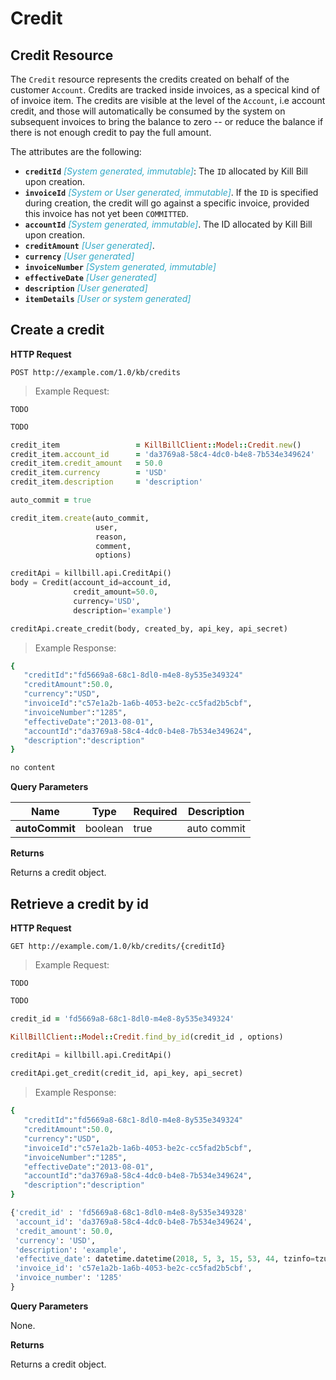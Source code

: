 # Credit

## Credit Resource

The `Credit` resource represents the credits created on behalf of the customer `Account`. Credits are tracked inside invoices, as a specical kind of
of invoice item. The credits are visible at the level of the `Account`, i.e account credit, and those will automatically be consumed by the system on
subsequent invoices to bring the balance to zero -- or reduce the balance if there is not enough credit to pay the full amount.

The attributes are the following:

* **`creditId`** <span style="color:#32A9C7">*[System generated, immutable]*</span>: The `ID` allocated by Kill Bill upon creation.
* **`invoiceId`** <span style="color:#32A9C7">*[System or User generated, immutable]*</span>. If the `ID` is specified during creation, the credit will go against a specific invoice, provided this invoice has not yet been `COMMITTED`.
* **`accountId`** <span style="color:#32A9C7">*[System generated, immutable]*</span>. The ID allocated by Kill Bill upon creation.
* **`creditAmount`** <span style="color:#32A9C7">*[User generated]*</span>. 
* **`currency`** <span style="color:#32A9C7">*[User generated]*</span>
* **`invoiceNumber`** <span style="color:#32A9C7">*[System generated, immutable]*</span>
* **`effectiveDate`** <span style="color:#32A9C7">*[User generated]*</span>
* **`description`** <span style="color:#32A9C7">*[User generated]*</span>
* **`itemDetails`** <span style="color:#32A9C7">*[User or system generated]*</span>


## Create a credit

**HTTP Request** 

`POST http://example.com/1.0/kb/credits`

> Example Request:

```shell
TODO	
```

```java
TODO
```

```ruby
credit_item                 = KillBillClient::Model::Credit.new()
credit_item.account_id      = 'da3769a8-58c4-4dc0-b4e8-7b534e349624'
credit_item.credit_amount   = 50.0
credit_item.currency        = 'USD'
credit_item.description     = 'description'

auto_commit = true

credit_item.create(auto_commit, 
                   user,
                   reason,
                   comment,
                   options)
```

```python
creditApi = killbill.api.CreditApi()
body = Credit(account_id=account_id, 
              credit_amount=50.0, 
              currency='USD', 
              description='example')

creditApi.create_credit(body, created_by, api_key, api_secret)
```

> Example Response:

```ruby
{
   "creditId":"fd5669a8-68c1-8dl0-m4e8-8y535e349324"
   "creditAmount":50.0,
   "currency":"USD",
   "invoiceId":"c57e1a2b-1a6b-4053-be2c-cc5fad2b5cbf",
   "invoiceNumber":"1285",
   "effectiveDate":"2013-08-01",
   "accountId":"da3769a8-58c4-4dc0-b4e8-7b534e349624",
   "description":"description"
}
```
```python
no content
```

**Query Parameters**

| Name | Type | Required | Description |
| ---- | -----| -------- | ----------- |
| **autoCommit** | boolean | true | auto commit |

**Returns**

Returns a credit object.

## Retrieve a credit by id

**HTTP Request** 

`GET http://example.com/1.0/kb/credits/{creditId}`

> Example Request:

```shell
TODO	
```

```java
TODO
```

```ruby
credit_id = 'fd5669a8-68c1-8dl0-m4e8-8y535e349324'

KillBillClient::Model::Credit.find_by_id(credit_id , options)
```

```python
creditApi = killbill.api.CreditApi()
        
creditApi.get_credit(credit_id, api_key, api_secret)
```
> Example Response:

```ruby
{
   "creditId":"fd5669a8-68c1-8dl0-m4e8-8y535e349324"
   "creditAmount":50.0,
   "currency":"USD",
   "invoiceId":"c57e1a2b-1a6b-4053-be2c-cc5fad2b5cbf",
   "invoiceNumber":"1285",
   "effectiveDate":"2013-08-01",
   "accountId":"da3769a8-58c4-4dc0-b4e8-7b534e349624",
   "description":"description"
}
```
```python
{'credit_id' : 'fd5669a8-68c1-8dl0-m4e8-8y535e349328'
 'account_id': 'da3769a8-58c4-4dc0-b4e8-7b534e349624',
 'credit_amount': 50.0,
 'currency': 'USD',
 'description': 'example',
 'effective_date': datetime.datetime(2018, 5, 3, 15, 53, 44, tzinfo=tzutc()),,
 'invoice_id': 'c57e1a2b-1a6b-4053-be2c-cc5fad2b5cbf',
 'invoice_number': '1285'
}
```

**Query Parameters**

None.

**Returns**

Returns a credit object.